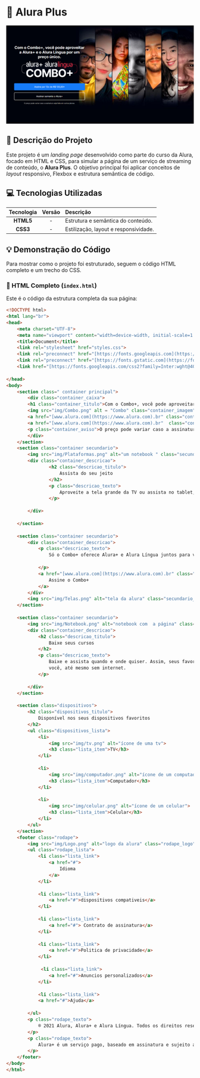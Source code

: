 # 🚀 Alura Plus

<p align="center">
  <img src="img/capa_readme.png" alt="Capa principal do projeto Alura Plus" width="650"/>
</p>

## 🌟 Descrição do Projeto

Este projeto é um *landing page* desenvolvido como parte do curso da Alura, focado em HTML e CSS, para simular a página de um serviço de streaming de conteúdo, o **Alura Plus**. O objetivo principal foi aplicar conceitos de _layout_ responsivo, Flexbox e estrutura semântica de código.

## 💻 Tecnologias Utilizadas

| Tecnologia | Versão | Descrição |
| :---: | :---: | :--- |
| **HTML5** | - | Estrutura e semântica do conteúdo. |
| **CSS3** | - | Estilização, layout e responsividade. |

## 💡 Demonstração do Código

Para mostrar como o projeto foi estruturado, seguem o código HTML completo e um trecho do CSS.

### 📄 HTML Completo (`index.html`)

Este é o código da estrutura completa da sua página:

```html
<!DOCTYPE html>
<html lang="br">
<head>
    <meta charset="UTF-8">
    <meta name="viewport" content="width=device-width, initial-scale=1.0">
    <title>Document</title>
    <link rel="stylesheet" href="styles.css">
    <link rel="preconnect" href="[https://fonts.googleapis.com](https://fonts.googleapis.com)">
    <link rel="preconnect" href="[https://fonts.gstatic.com](https://fonts.gstatic.com)" crossorigin>
    <link href="[https://fonts.googleapis.com/css2?family=Inter:wght@400;700&display=swap](https://fonts.googleapis.com/css2?family=Inter:wght@400;700&display=swap)" rel="stylesheet">

</head>
<body>
    <section class=" container principal">
        <div class="container_caixa">
        <h1 class="container_titulo">Com o Combo+, você pode aproveitar a Alura+ e o Alura Língua por um preço único.</h1>
        <img src="img/Combo.png" alt = "Combo" class="container_imagem">
        <a href="[www.alura.com](https://www.alura.com).br" class="container_botao">Assine por 12x de R$ 120,00*</a>
        <a href="[www.alura.com](https://www.alura.com).br"  class="container_botao botao_secundario">Assinar somente o Alura+</a>
        <p class="container_aviso">O preço pode variar caso a assinatura seja feita em outros planos.</p>
        </div>
    </section>
    <section class="container secundario">
        <img src="img/Plataformas.png" alt="um notebook " class="secundario__imagem">
        <div class="container_descricao">
                <h2 class="descricao_titulo">
                    Assista do seu jeito
                </h2>
                <p class="descricao_texto">
                    Aproveite a tela grande da TV ou assista no tablet, laptop, celular e outros aparelhos. Nossa seleção de cursos não para de crescer.
                </p>

        </div>

    </section>

    <section class="container secundario">
        <div class="container_descricao">
            <p class="descricao_texto">
                Só o Combo+ oferece Alura+ e Alura Língua juntos para você ter acesso a cursos de diversas áreas da tecnologia e aprender inglês ou espanhol, onde e como quiser.
        
            </p>
            <a href="[www.alura.com](https://www.alura.com).br" class="container_botao secundario_botao">
                Assine o Combo+
            </a>
        </div>
        <img src="img/Telas.png" alt="tela da alura" class="secundario__imagem">
    </section>

    <section class="container secundario">
        <img src="img/Notebook.png" alt="notebook com  a página" class="secundario__imagem">
        <div class="container_descricao">
            <h2 class="descricao_titulo">
                Baixe seus cursos
            </h2>
            <p class="descricao_texto">
                Baixe e assista quando e onde quiser. Assim, seus favoritos estão sempre com
                você, até mesmo sem internet.
            </p>

        </div>
    </section>

    <section class="dispositivos">
        <h2 class="dispositivos_titulo">
            Disponível nos seus dispositivos favoritos
        </h2>
        <ul class="dispositivos_lista">
            <li>
                <img src="img/tv.png" alt="ícone de uma tv">
                <h3 class="lista_item">TV</h3>
            </li>

            <li>
                <img src="img/computador.png" alt="ícone de um computador">
                <h3 class="lista_item">Computador</h3>
            </li>

            <li>
                <img src="img/celular.png" alt="ícone de um celular">
                <h3 class="lista_item">Celular</h3>
            </li>
        </ul>
    </section>
    <footer class="rodape">
        <img src="img/Logo.png" alt="logo da alura" class="rodape_logo">
        <ul class="rodape_lista">
            <li class="lista_link">
                <a href="#">
                    Idioma
                </a>
            </li>

            <li class="lista_link">
                <a href="#">dispositivos compativeis</a>
            </li>

            <li class="lista_link">
                <a href="#"> Contrato de assinatura</a>
            </li>

            <li class="lista_link">
                <a href="#">Politica de privacidade</a>
            </li>

             <li class="lista_link">
                <a href="#">Anuncios personalizados</a>
            </li>

            <li class="lista_link">
            <a href="#">Ajuda</a>

        </ul>
        <p class="rodape_texto">
            ® 2021 Alura, Alura+ e Alura Língua. Todos os direitos reservados. Serviço de assinatura paga. Conteúdo sujeito a disponibilidade.
        </p>
        <p class="rodape_texto">
            Alura+ é um serviço pago, baseado em assinatura e sujeito a termos e condições. O serviço Alura+ é comercializado por Aovs Sistemas de Informática S.A., Rua Vergueiro, 3185 - Liberdade, São Paulo - SP, 04101-300, Brasil e CNPJ 05.555.382/0001-33
        </p>
    </footer>
</body>
</html>
